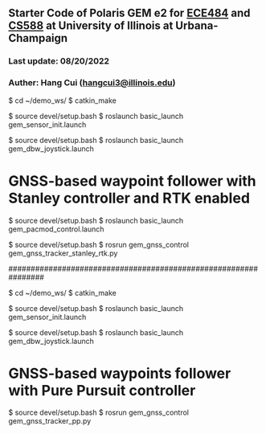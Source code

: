 ## Starter Code of Polaris GEM e2 for [ECE484](https://publish.illinois.edu/safe-autonomy/) and [CS588](http://luthuli.cs.uiuc.edu/~daf//courses/MAAV-22/588-2022-home.html) at University of Illinois at Urbana-Champaign
### Last update: 08/20/2022
### Auther: Hang Cui (hangcui3@illinois.edu)

$ cd ~/demo_ws/
$ catkin_make

$ source devel/setup.bash
$ roslaunch basic_launch gem_sensor_init.launch

$ source devel/setup.bash
$ roslaunch basic_launch gem_dbw_joystick.launch

# GNSS-based waypoint follower with Stanley controller and RTK enabled

$ source devel/setup.bash
$ roslaunch basic_launch gem_pacmod_control.launch

$ source devel/setup.bash
$ rosrun gem_gnss_control gem_gnss_tracker_stanley_rtk.py

################################################################

$ cd ~/demo_ws/
$ catkin_make

$ source devel/setup.bash
$ roslaunch basic_launch gem_sensor_init.launch

$ source devel/setup.bash
$ roslaunch basic_launch gem_dbw_joystick.launch

# GNSS-based waypoints follower with Pure Pursuit controller 

$ source devel/setup.bash
$ rosrun gem_gnss_control gem_gnss_tracker_pp.py






